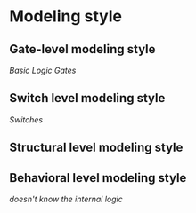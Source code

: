 # Modeling style
## Gate-level modeling style
*Basic Logic Gates*

## Switch level modeling style
*Switches*

## Structural level modeling style

## Behavioral level modeling style
*doesn't know the internal logic*
